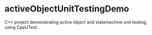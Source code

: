 # activeObjectUnitTestingDemo
C++ project demonstrating active object and statemachine unit testing, using CppUTest.
